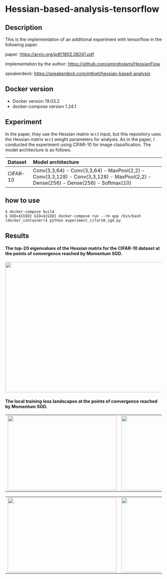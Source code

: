 # Hessian-based-analysis-tensorflow
## Description
This is the implementation of an additional experiment with tensorflow in the following paper.

paper: https://arxiv.org/pdf/1802.08241.pdf

Implementation by the author: https://github.com/amirgholami/HessianFlow

speakerdeck: https://speakerdeck.com/mtkwt/hessian-based-analysis

## Docker version
- Docker version 19.03.2
- docker-compose version 1.24.1

## Experiment
In the paper, they use the Hessian matrix w.r.t input, but this repository uses the Hessian matrix w.r.t weight parameters for analysis. As in the paper, I conducted the experiment using CIFAR-10 for image classification. The model architecture is as follows.

|Dataset|Model architecture|
|:---|:---|
|CIFAR-10|Conv(3,3,64) - Conv(3,3,64) - MaxPool(2,2) - Conv(3,3,128) - Conv(3,3,128) - MaxPool(2,2) - Dense(256) - Dense(256) - Softmax(10)|

## how to use
```
$ docker-compose build
$ UID=${UID} GID=${GID} docker-compose run --rm app /bin/bash
(docker_container)$ python experiment_cifar10_sgd.py
```

## Results
#### The top-20 eigenvalues of the Hessian matrix for the CIFAR-10 dataset at the points of convergence reached by Momentum SGD.

<img src="https://github.com/mtkwT/Hessian-based-analysis-tensorflow/blob/master/notebooks/hessian_spectral.png" width="550" height="420">

#### The local training loss landscapes at the points of convergence reached by Momentum SGD.

<table border="0">
<tr>
<td><img src="https://github.com/mtkwT/Hessian-based-analysis-tensorflow/blob/master/notebooks/cifar10_sgd_train_loss_surface_batchsize128.png" width="350" height="240"></td>
<td><img src="https://github.com/mtkwT/Hessian-based-analysis-tensorflow/blob/master/notebooks/cifar10_sgd_train_loss_surface_batchsize256.png" width="350" height="240"></td>
</tr>
</table>
<table border="0">
<tr>
<td><img src="https://github.com/mtkwT/Hessian-based-analysis-tensorflow/blob/master/notebooks/cifar10_sgd_train_loss_surface_batchsize512.png" width="350" height="240"></td>
<td><img src="https://github.com/mtkwT/Hessian-based-analysis-tensorflow/blob/master/notebooks/cifar10_sgd_train_loss_surface_batchsize1024.png" width="350" height="240"></td>
</tr>
